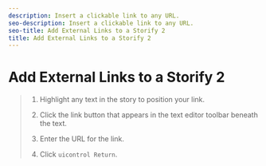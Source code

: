 ```yaml
---
description: Insert a clickable link to any URL.
seo-description: Insert a clickable link to any URL.
seo-title: Add External Links to a Storify 2
title: Add External Links to a Storify 2
---
```


# Add External Links to a Storify 2

>1. Highlight any text in the story to position your link.
>   
>1. Click the link button that appears in the text editor toolbar beneath the text.
>   
>1. Enter the URL for the link.
>   
>1. Click `uicontrol Return`.
>   
>   
